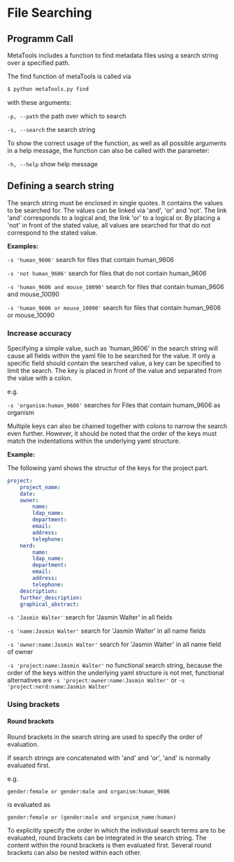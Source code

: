 # File Searching

## Programm Call

MetaTools includes a function to find metadata files using a search string over a specified path.

The find function of metaTools is called via
```bash
$ python metaTools.py find
```

with these arguments:

`-p, --path` the path over which to search

`-s, --search` the search string

To show the correct usage of the function, as well as all possible arguments in a help message, the function can also be called with the parameter:

`-h, --help` show help message

## Defining a search string

The search string must be enclosed in single quotes. It contains the values to be searched for. The values can be linked via 'and', 'or' and 'not'.
The link 'and' corresponds to a logical and, the link 'or' to a logical or. By placing a 'not' in front of the stated value, all values are searched for that do not correspond to the stated value.

__Examples:__

`-s 'human_9606'` search for files that contain human_9606 

`-s 'not human_9606'` search for files that do not contain human_9606 

`-s 'human_9606 and mouse_10090'` search for files that contain human_9606 and mouse_10090

`-s 'human_9606 or mouse_10090'` search for files that contain human_9606 or mouse_10090

### Increase accuracy

Specifying a simple value, such as 'human_9606' in the search string will cause all fields within the yaml file to be searched for the value.
If only a specific field should contain the searched value, a key can be specified to limit the search. The key is placed in front of the value and separated from the value with a colon. 

e.g.

`-s 'organism:human_9606'` searches for Files that contain humam_9606 as organism

Multiple keys can also be chained together with colons to narrow the search even further. However, it should be noted that the order of the keys must match the indentations within the underlying yaml structure.

__Example:__

The following yaml shows the structur of the keys for the project part.

```yaml
project:
    project_name:
    date:
    owner:
        name:
        ldap_name:
        department:
        email:
        address:
        telephone:
    nerd:
        name:
        ldap_name:
        department:
        email:
        address:
        telephone:
    description:
    further_description:
    graphical_abstract:
```
`-s 'Jasmin Walter'` search for 'Jasmin Walter' in all fields

`-s 'name:Jasmin Walter'` search for 'Jasmin Walter' in all name fields

`-s 'owner:name:Jasmin Walter'` search for 'Jasmin Walter' in all name field of owner

`-s 'project:name:Jasmin Walter'` no functional search string, because the order of the keys within the underlying yaml structure is not met, functional alternatives are `-s 'project:owner:name:Jasmin Walter'` or `-s 'project:nerd:name:Jasmin Walter'`

### Using brackets

#### Round brackets

Round brackets in the search string are used to specify the order of evaluation.

If search strings are concatenated with 'and' and 'or', 'and' is normally evaluated first.

e.g. 

`gender:female or gender:male and organism:human_9606` 

is evaluated as 

`gender:female or (gender:male and organism_name:human)`

To explicitly specify the order in which the individual search terms are to be evaluated, round brackets can be integrated in the search string. The content within the round brackets is then evaluated first. Several round brackets can also be nested within each other.

